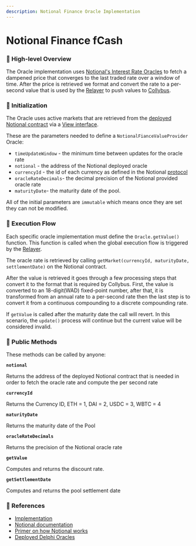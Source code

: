 ```yaml
---
description: Notional Finance Oracle Implementation
---
```


# Notional Finance fCash

### 🔎 High-level Overview

The Oracle implementation uses [Notional's Interest Rate Oracles](https://docs.notional.finance/notional-v2/fcash-valuation/interest-rate-oracles) to fetch a dampened price that converges to the last traded rate over a window of time. After the price is retrieved we format and convert the rate to a per-second value that is used by the [Relayer](../relayer.md) to push values to [Collybus](../../fiat/).

### 🐣 Initialization

The Oracle uses active markets that are retrieved from the [deployed Notional contract](https://docs.notional.finance/developer-documentation/#deployed-contract-addresses) via a [View interface](https://github.com/notional-finance/contracts-v2/blob/d89be9474e181b322480830501728ea625e853d0/interfaces/notional/NotionalViews.sol).&#x20;

These are the parameters needed to define a `NotionalFianceValueProvider` Oracle:

* `timeUpdateWindow` - the minimum time between updates for the oracle rate
* `notional` - the address of the Notional deployed oracle
* `currencyId` - the id of each currency as defined in the Notional [protocol](https://docs.notional.finance/developer-documentation/off-chain/subgraph-reference#particularities-of-notionals-subgraph)
* `oracleRateDecimals`- the decimal precision of the Notional provided oracle rate
* `maturityDate`- the maturity date of the pool.

All of the initial parameters are `immutable` which means once they are set they can not be modified.

### 🌈 Execution Flow

Each specific oracle implementation must define the `Oracle.getValue()` function. This function is called when the global execution flow is triggered by the [Relayer](../relayer.md). &#x20;

The oracle rate is retrieved by calling `getMarket(currencyId, maturityDate, settlementDate)` on the Notional contract.&#x20;

After the value is retrieved it goes through a few processing steps that convert it to the format that is required by Collybus. First, the value is converted to an 18-digit(WAD) fixed-point number, after that, it is transformed from an annual rate to a per-second rate then the last step is to convert it from a continuous compounding to a discrete compounding rate.

If `getValue` is called after the maturity date the call will revert. In this scenario, the `update()` process will continue but the current value will be considered invalid.

### 📑 Public Methods

These methods can be called by anyone:

**`notional`**

Returns the address of the deployed Notional contract that is needed in order to fetch the oracle rate and compute the per second rate

**`currencyId`**

Returns the Currency ID, ETH = 1, DAI = 2, USDC = 3, WBTC = 4

**`maturityDate`**

Returns the maturity date of the Pool

**`oracleRateDecimals`**

Returns the precision of the Notional oracle rate

**`getValue`**

Computes and returns the discount rate.

**`getSettlementDate`**

Computes and returns the pool settlement date

### 📘 References

* [Implementation](https://github.com/fiatdao/delphi/blob/26c91838d287a27e494c75a834fbafef303c090d/src/oracle\_implementations/discount\_rate/NotionalFinance/NotionalFinanceValueProvider.sol)
* [Notional documentation](https://docs.notional.finance/notional-v2/)
* [Primer on how Notional works](https://blog.notional.finance/how-notional-works/)
* [Deployed Delphi Oracles](https://github.com/fiatdao/changelog/tree/0693456e1938288734b79a24e9ac3be4a0ef6661/deployment)
